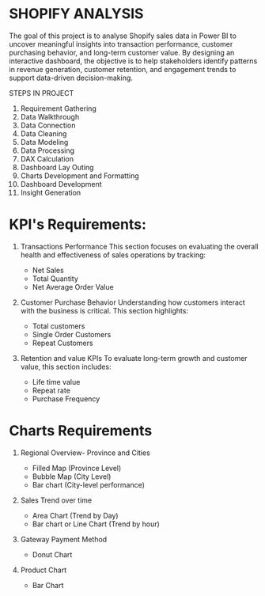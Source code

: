 # SHOPIFY ANALYSIS

The goal of this project is to analyse Shopify sales data in Power BI to uncover meaningful insights into transaction performance, customer purchasing behavior, and long-term customer value. By designing an interactive dashboard, the objective is to help stakeholders identify patterns in revenue generation, customer retention, and engagement trends to support data-driven decision-making.  
        
STEPS IN PROJECT
1. Requirement Gathering
2. Data Walkthrough
3. Data Connection
4. Data Cleaning
5. Data Modeling
6. Data Processing
7. DAX Calculation
8. Dashboard Lay Outing
9. Charts Development and Formatting
10. Dashboard Development
11. Insight Generation

# KPI's Requirements:
1. Transactions Performance
   This section focuses on evaluating the overall health and effectiveness of sales operations by tracking:
   - Net Sales
   - Total Quantity
   - Net Average Order Value

2. Customer Purchase Behavior
   Understanding how customers interact with the business is critical. This section highlights:
   - Total customers
   -  Single Order Customers
   -  Repeat Customers

3. Retention and value KPIs
   To evaluate long-term growth and customer value, this section includes:
   - Life time value
   - Repeat rate
   - Purchase Frequency
  
# Charts Requirements

1. Regional Overview- Province and Cities
   - Filled Map (Province Level)
   - Bubble Map (City Level)
   - Bar chart (City-level performance)

2. Sales Trend over time
   - Area Chart (Trend by Day)
   - Bar chart or Line Chart (Trend by hour)

3. Gateway Payment Method
   - Donut Chart

4. Product Chart
   - Bar Chart
   
